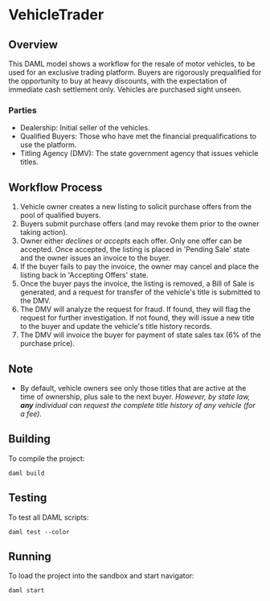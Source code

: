 # VehicleTrader

## Overview
This DAML model shows a workflow for the resale of motor vehicles, to be used for an exclusive trading platform. Buyers are rigorously prequalified for the opportunity to buy at heavy discounts, with the expectation of immediate cash settlement only. Vehicles are purchased sight unseen.

### Parties
  - Dealership: Initial seller of the vehicles.
  - Qualified Buyers: Those who have met the financial prequalifications to use the platform.
  - Titling Agency (DMV): The state government agency that issues vehicle titles.

## Workflow Process
  1. Vehicle owner creates a new listing to solicit purchase offers from the pool of qualified buyers.
  2. Buyers submit purchase offers (and may revoke them prior to the owner taking action).
  3. Owner either _declines_ or _accepts_ each offer. Only one offer can be accepted. Once accepted, the listing is placed in 'Pending Sale' state and the owner issues an invoice to the buyer.
  4. If the buyer fails to pay the invoice, the owner may cancel and place the listing back in 'Accepting Offers' state.
  5. Once the buyer pays the invoice, the listing is removed, a Bill of Sale is generated, and a request for transfer of the vehicle's title is submitted to the DMV.
  6. The DMV will analyze the request for fraud. If found, they will flag the request for further investigation. If not found, they will issue a new title to the buyer and update the vehicle's title history records.
  7. The DMV will invoice the buyer for payment of state sales tax (6% of the purchase price).

## Note
  - By default, vehicle owners see only those titles that are active at the time of ownership, plus sale to the next buyer. _However, by state law, **any** individual can request the complete title history of any vehicle (for a fee)._


## Building
To compile the project:
```
daml build
```

## Testing
To test all DAML scripts:
```
daml test --color
```

## Running
To load the project into the sandbox and start navigator:
```
daml start
```

